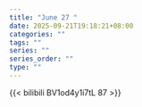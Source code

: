 ```yaml
---
title: "June 27 "
date: 2025-09-21T19:18:21+08:00
categories: ""
tags: ""
series: ""
series_order: ""
type: ""
---
```



{{< bilibili BV1od4y1i7tL 87 >}}

